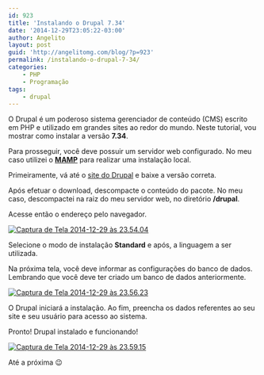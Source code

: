 ```yaml
---
id: 923
title: 'Instalando o Drupal 7.34'
date: '2014-12-29T23:05:22-03:00'
author: Angelito
layout: post
guid: 'http://angelitomg.com/blog/?p=923'
permalink: /instalando-o-drupal-7-34/
categories:
    - PHP
    - Programação
tags:
    - drupal
---
```


O Drupal é um poderoso sistema gerenciador de conteúdo (CMS) escrito em PHP e utilizado em grandes sites ao redor do mundo. Neste tutorial, vou mostrar como instalar a versão **7.34**.

Para prosseguir, você deve possuir um servidor web configurado. No meu caso utilizei o [**MAMP**](http://www.mamp.info/) para realizar uma instalação local.

Primeiramente, vá até o [site do Drupal](http://drupal.org) e baixe a versão correta.

Após efetuar o download, descompacte o conteúdo do pacote. No meu caso, descompactei na raiz do meu servidor web, no diretório **/drupal**.

Acesse então o endereço pelo navegador.

[![Captura de Tela 2014-12-29 às 23.54.04](http://angelitomg.com/blog/wp-content/uploads/2014/12/Captura-de-Tela-2014-12-29-às-23.54.04-300x225.png)](http://angelitomg.com/blog/wp-content/uploads/2014/12/Captura-de-Tela-2014-12-29-às-23.54.04.png)

Selecione o modo de instalação **Standard** e após, a linguagem a ser utilizada.

Na próxima tela, você deve informar as configurações do banco de dados. Lembrando que você deve ter criado um banco de dados anteriormente.

[![Captura de Tela 2014-12-29 às 23.56.23](http://angelitomg.com/blog/wp-content/uploads/2014/12/Captura-de-Tela-2014-12-29-às-23.56.23-300x227.png)](http://angelitomg.com/blog/wp-content/uploads/2014/12/Captura-de-Tela-2014-12-29-às-23.56.23.png)

O Drupal iniciará a instalação. Ao fim, preencha os dados referentes ao seu site e seu usuário para acesso ao sistema.

Pronto! Drupal instalado e funcionando!

[![Captura de Tela 2014-12-29 às 23.59.15](http://angelitomg.com/blog/wp-content/uploads/2014/12/Captura-de-Tela-2014-12-29-às-23.59.15-300x212.png)](http://angelitomg.com/blog/wp-content/uploads/2014/12/Captura-de-Tela-2014-12-29-às-23.59.15.png)

Até a próxima 😉